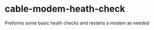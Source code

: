 cable-modem-heath-check
=======================

Preforms some basic heath checks and restarts a modem as needed
